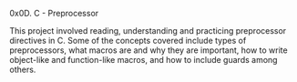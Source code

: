 0x0D. C - Preprocessor

This project involved reading, understanding and practicing preprocessor directives in C.
Some of the concepts covered include types of preprocessors, what macros are and why they are important, how to write object-like and function-like macros, and how to include guards among others. 
